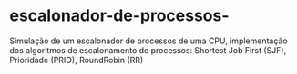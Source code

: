 # escalonador-de-processos-
Simulação de um escalonador de processos de uma CPU, implementação dos algoritmos de escalonamento de processos: Shortest Job First (SJF), Prioridade (PRIO), Round­Robin (RR)   
